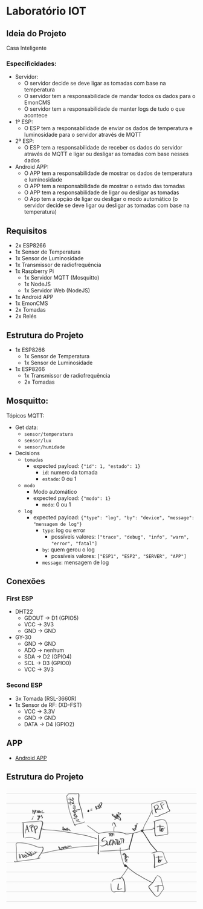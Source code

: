 # Laboratório IOT

## Ideia do Projeto 
Casa Inteligente

### Especificidades:
- Servidor:
    - O servidor decide se deve ligar as tomadas com base na temperatura
    - O servidor tem a responsabilidade de mandar todos os dados para o EmonCMS
    - O servidor tem a responsabilidade de manter logs de tudo o que acontece
- 1º ESP:
    - O ESP tem a responsabilidade de enviar os dados de temperatura e luminosidade para o servidor através de MQTT
- 2º ESP:
    - O ESP tem a responsabilidade de receber os dados do servidor através de MQTT e ligar ou desligar as tomadas com base nesses dados
- Android APP:
    - O APP tem a responsabilidade de mostrar os dados de temperatura e luminosidade
    - O APP tem a responsabilidade de mostrar o estado das tomadas
    - O APP tem a responsabilidade de ligar ou desligar as tomadas
    - O App tem a opção de ligar ou desligar o modo automático (o servidor decide se deve ligar ou desligar as tomadas com base na temperatura)

## Requisitos
- 2x ESP8266
- 1x Sensor de Temperatura
- 1x Sensor de Luminosidade
- 1x Transmissor de radiofrequência
- 1x Raspberry Pi
    - 1x Servidor MQTT (Mosquitto)
    - 1x NodeJS
    - 1x Servidor Web (NodeJS) 
- 1x Android APP
- 1x EmonCMS
- 2x Tomadas
- 2x Relés

## Estrutura do Projeto
- 1x ESP8266
    - 1x Sensor de Temperatura
    - 1x Sensor de Luminosidade
- 1x ESP8266
    - 1x Transmissor de radiofrequência
    - 2x Tomadas

## Mosquitto:
Tópicos MQTT:
- Get data:
    - `sensor/temperatura`
    - `sensor/lux`
    - `sensor/humidade`
- Decisions
    - `tomadas`
        - expected payload: `{"id": 1, "estado": 1}`
            - `id`: numero da tomada
            - `estado`: 0 ou 1
    - `modo` 
        - Modo automático
        - expected payload: `{"modo": 1}`
            - `modo`: 0 ou 1
    - `log`
        - expected payload: `{"type": "log", "by": "device", "message": "mensagem de log"}`
            - `type`: log ou error
                - possíveis valores: `["trace", "debug", "info", "warn", "error", "fatal"]`
            - `by`: quem gerou o log
                - possíveis valores: `["ESP1", "ESP2", "SERVER", "APP"]`
            - `message`: mensagem de log

    
## Conexões
### First ESP
- DHT22
    - GDOUT -> D1 (GPIO5)
    - VCC -> 3V3
    - GND -> GND
- GY-30
    - GND -> GND
    - ADO -> nenhum
    - SDA -> D2 (GPIO4)
    - SCL -> D3 (GPIO0)
    - VCC -> 3V3

### Second ESP
- 3x Tomada (RSL-3660R)
- 1x Sensor de RF: (XD-FST)
    - VCC -> 3.3V
    - GND -> GND
    - DATA -> D4 (GPIO2)

## APP 

- [Android APP](./APP/README.md)

## Estrutura do Projeto
![photo1685357278.jpeg](images/photo1685357278.jpeg)